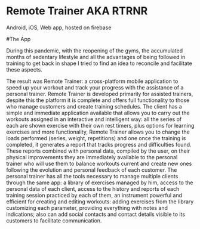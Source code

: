 # Remote Trainer AKA RTRNR
Android, iOS, Web app, hosted on firebase

#The App

During this pandemic, with the reopening of the gyms, the accumulated months of sedentary lifestyle and all
the advantages of being followed in training to get back in shape I tried to find an idea
to reconcile and facilitate these aspects.
 
The result was Remote Trainer: a cross-platform mobile application to speed up
your workout and track your progress with the assistance of a personal trainer.
Remote Trainer is developed primarily for assisted trainers, despite this the platform
it is complete and offers full functionality to those who manage customers and create training schedules.
The client has a simple and immediate application available that allows you to carry out the
workouts assigned in an interactive and intelligent way: all the series of each are shown
exercise with their own rest timers, plus options for learning exercises and more
functionality, Remote Trainer allows you to change the loads performed (series, weight, repetitions) and one
once the training is completed, it generates a report that tracks progress and difficulties
found. These reports combined with personal data, compiled by the user, on their physical improvements
they are immediately available to the personal trainer who will use them to balance workouts
current and create new ones following the evolution and personal feedback of each customer.
The personal trainer has all the tools necessary to manage multiple clients through the
same app: a library of exercises managed by him, access to the personal data of each client, access
to the history and reports of each training session practiced by each of them, an instrument
powerful and efficient for creating and editing workouts: adding exercises from the library
customizing each parameter, providing everything with notes and indications; also can
add social contacts and contact details visible to its customers to facilitate communication.
